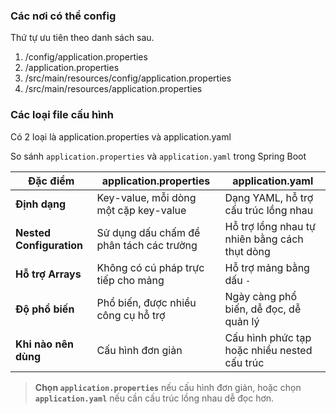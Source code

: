 ### Các nơi có thể config
Thứ tự ưu tiên theo danh sách sau.
1. /config/application.properties
2. /application.properties
3. /src/main/resources/config/application.properties
4. /src/main/resources/application.properties

### Các loại file cấu hình
Có 2 loại là application.properties và application.yaml
 
So sánh `application.properties` và `application.yaml` trong Spring Boot

| Đặc điểm                   | application.properties                   | application.yaml                         |
|----------------------------|------------------------------------------|------------------------------------------|
| **Định dạng**              | Key-value, mỗi dòng một cặp key-value    | Dạng YAML, hỗ trợ cấu trúc lồng nhau     |
| **Nested Configuration**   | Sử dụng dấu chấm để phân tách các trường | Hỗ trợ lồng nhau tự nhiên bằng cách thụt dòng |
| **Hỗ trợ Arrays**          | Không có cú pháp trực tiếp cho mảng      | Hỗ trợ mảng bằng dấu `-`                 |
| **Độ phổ biến**            | Phổ biến, được nhiều công cụ hỗ trợ      | Ngày càng phổ biến, dễ đọc, dễ quản lý   |
| **Khi nào nên dùng**       | Cấu hình đơn giản                        | Cấu hình phức tạp hoặc nhiều nested cấu trúc |

> **Chọn `application.properties`** nếu cấu hình đơn giản, hoặc chọn **`application.yaml`** nếu cần cấu trúc lồng nhau dễ đọc hơn.
